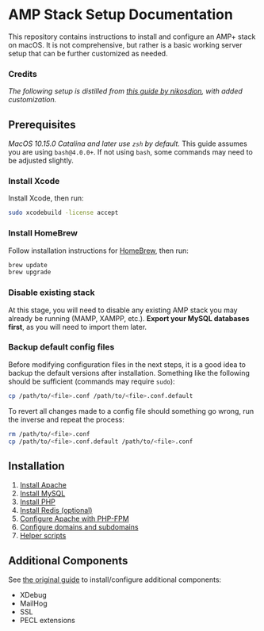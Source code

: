 [source-guide]: https://www.dionysopoulos.me/custom-apache-and-php-server-on-macos-the-definitive-2019-edition/

# AMP Stack Setup Documentation

This repository contains instructions to install and configure an AMP+ stack on macOS. It is not comprehensive, but rather is a basic working server setup that can be further customized as needed.

### Credits

*The following setup is distilled from [this guide by nikosdion][source-guide], with added customization.*

## Prerequisites

*MacOS 10.15.0 Catalina and later use `zsh` by default.* This guide assumes you are using `bash@4.0.0+`. If not using `bash`, some commands may need to be adjusted slightly.

### Install Xcode

Install Xcode, then run:

```bash
sudo xcodebuild -license accept
```

### Install HomeBrew

Follow installation instructions for [HomeBrew](https://brew.sh/), then run:

```bash
brew update
brew upgrade
```

### Disable existing stack

At this stage, you will need to disable any existing AMP stack you may already be running (MAMP, XAMPP, etc.). **Export your MySQL databases first**, as you will need to import them later.

### Backup default config files

Before modifying configuration files in the next steps, it is a good idea to backup the default versions after installation. Something like the following should be sufficient (commands may require `sudo`):

```bash
cp /path/to/<file>.conf /path/to/<file>.conf.default
```

To revert all changes made to a config file should something go wrong, run the inverse and repeat the process:

```bash
rm /path/to/<file>.conf
cp /path/to/<file>.conf.default /path/to/<file>.conf
```

## Installation

1. [Install Apache](docs/apache.md)
2. [Install MySQL](docs/mysql.md)
3. [Install PHP](docs/php.md)
4. [Install Redis (optional)](docs/redis.md)
5. [Configure Apache with PHP-FPM](docs/apache-php.md)
6. [Configure domains and subdomains](docs/domains.md)
7. [Helper scripts](docs/helper-scripts.md)

## Additional Components

See [the original guide][source-guide] to install/configure additional components:

- XDebug
- MailHog
- SSL
- PECL extensions
